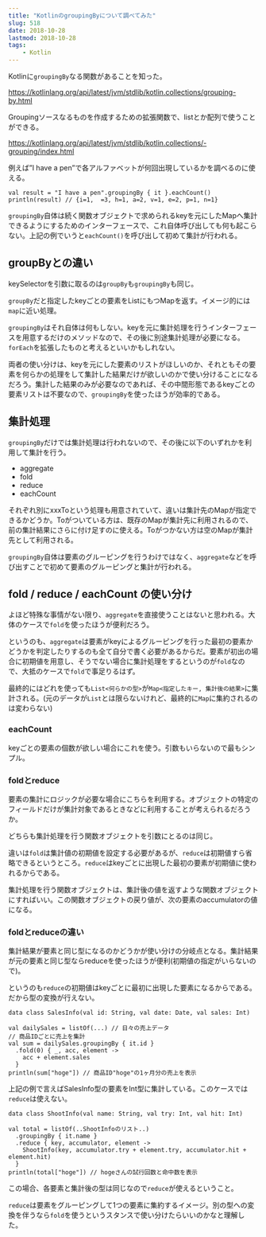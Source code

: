 ```yaml
---
title: "KotlinのgroupingByについて調べてみた"
slug: 518
date: 2018-10-28
lastmod: 2018-10-28
tags:
    - Kotlin
---
```


Kotlinに`groupingBy`なる関数があることを知った。

<a href="https://kotlinlang.org/api/latest/jvm/stdlib/kotlin.collections/grouping-by.html">https://kotlinlang.org/api/latest/jvm/stdlib/kotlin.collections/grouping-by.html</a>

Groupingソースなるものを作成するための拡張関数で、listとか配列で使うことができる。

<a href="https://kotlinlang.org/api/latest/jvm/stdlib/kotlin.collections/-grouping/index.html">https://kotlinlang.org/api/latest/jvm/stdlib/kotlin.collections/-grouping/index.html</a>

例えば&#8221;I have a pen&#8221;で各アルファベットが何回出現しているかを調べるのに使える。


```
val result = "I have a pen".groupingBy { it }.eachCount()
println(result) // {i=1,  =3, h=1, a=2, v=1, e=2, p=1, n=1}
```

`groupingBy`自体は続く関数オブジェクトで求められるkeyを元にしたMapへ集計できるようにするためのインターフェースで、これ自体呼び出しても何も起こらない。上記の例でいうと`eachCount()`を呼び出して初めて集計が行われる。


## groupByとの違い


keySelectorを引数に取るのは`groupBy`も`groupingBy`も同じ。

`groupBy`だと指定したkeyごとの要素をListにもつMapを返す。イメージ的には`map`に近い処理。

`groupingBy`はそれ自体は何もしない。keyを元に集計処理を行うインターフェースを用意するだけのメソッドなので、その後に別途集計処理が必要になる。`forEach`を拡張したものと考えるといいかもしれない。

両者の使い分けは、keyを元にした要素のリストがほしいのか、それともその要素を何らかの処理をして集計した結果だけが欲しいのかで使い分けることになるだろう。集計した結果のみが必要なのであれば、その中間形態であるkeyごとの要素リストは不要なので、`groupingBy`を使ったほうが効率的である。


## 集計処理


`groupingBy`だけでは集計処理は行われないので、その後に以下のいずれかを利用して集計を行う。

<ul>
<li>aggregate</li>
<li>fold</li>
<li>reduce</li>
<li>eachCount</li>
</ul>

それぞれ別にxxxToという処理も用意されていて、違いは集計先のMapが指定できるかどうか。Toがついている方は、既存のMapが集計先に利用されるので、前の集計結果にさらに付け足すのに使える。Toがつかない方は空のMapが集計先として利用される。

`groupingBy`自体は要素のグルーピングを行うわけではなく、`aggregate`などを呼び出すことで初めて要素のグルーピングと集計が行われる。


## fold / reduce / eachCount の使い分け


よほど特殊な事情がない限り、`aggregate`を直接使うことはないと思われる。大体のケースで`fold`を使ったほうが便利だろう。

というのも、`aggregate`は要素がkeyによるグルーピングを行った最初の要素かどうかを判定したりするのも全て自分で書く必要があるからだ。要素が初出の場合に初期値を用意し、そうでない場合に集計処理をするというのが`fold`なので、大抵のケースで`fold`で事足りるはず。

最終的にはどれを使っても`List<何らかの型>`が`Map<指定したキー, 集計後の結果>`に集計される。(元のデータが`List`とは限らないけれど、最終的に`Map`に集約されるのは変わらない)


### eachCount


keyごとの要素の個数が欲しい場合にこれを使う。引数もいらないので最もシンプル。


### foldとreduce


要素の集計にロジックが必要な場合にこちらを利用する。オブジェクトの特定のフィールドだけが集計対象であるときなどに利用することが考えられるだろうか。

どちらも集計処理を行う関数オブジェクトを引数にとるのは同じ。

違いは`fold`は集計値の初期値を設定する必要があるが、`reduce`は初期値すら省略できるというところ。`reduce`はkeyごとに出現した最初の要素が初期値に使われるからである。

集計処理を行う関数オブジェクトは、集計後の値を返すような関数オブジェクトにすればいい。この関数オブジェクトの戻り値が、次の要素のaccumulatorの値になる。


### foldとreduceの違い


集計結果が要素と同じ型になるのかどうかが使い分けの分岐点となる。集計結果が元の要素と同じ型ならreduceを使ったほうが便利(初期値の指定がいらないので)。

というのも`reduce`の初期値はkeyごとに最初に出現した要素になるからである。だから型の変換が行えない。


```
data class SalesInfo(val id: String, val date: Date, val sales: Int)

val dailySales = listOf(...) // 日々の売上データ
// 商品IDごとに売上を集計
val sum = dailySales.groupingBy { it.id }
  .fold(0) { _, acc, element ->
    acc + element.sales 
  }
println(sum["hoge"]) // 商品ID"hoge"の1ヶ月分の売上を表示
```

上記の例で言えばSalesInfo型の要素をInt型に集計している。このケースでは`reduce`は使えない。


```
data class ShootInfo(val name: String, val try: Int, val hit: Int)

val total = listOf(..ShootInfoのリスト..)
  .groupingBy { it.name }
  .reduce { key, accumulator, element ->
    ShootInfo(key, accumulator.try + element.try, accumulator.hit + element.hit)
  }
println(total["hoge"]) // hogeさんの試行回数と命中数を表示
```

この場合、各要素と集計後の型は同じなので`reduce`が使えるということ。

`reduce`は要素をグルーピングして1つの要素に集約するイメージ。別の型への変換を伴うなら`fold`を使うというスタンスで使い分けたらいいのかなと理解した。


  